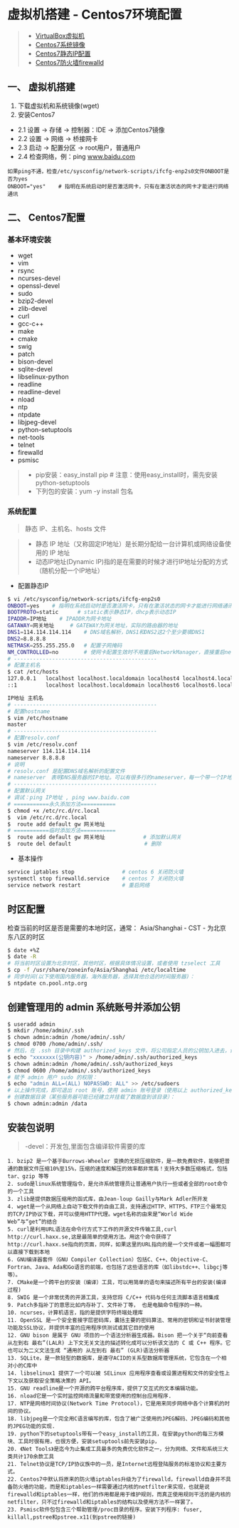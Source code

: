 # 虚拟机搭建 - Centos7环境配置

> * [VirtualBox虚拟机](https://www.virtualbox.org/wiki/Downloads)
> * [Centos7系统镜像](http://mirrors.btte.net/centos/7/isos/x86_64/)
> * [Centos7静态IP配置](http://blog.csdn.net/aman1111/article/details/48224585)
> * [Centos7防火墙firewalld](http://www.excelib.com/article/287/show/)

## 一、 虚拟机搭建

1. 下载虚拟机和系统镜像(wget)
2. 安装Centos7
- 2.1 设置 -> 存储 -> 控制器：IDE -> 添加Centos7镜像
- 2.2 设置 -> 网络 -> 桥接网卡
- 2.3 启动 -> 配置分区 -> root用户，普通用户
- 2.4 检查网络，例：ping www.baidu.com
```
如果ping不通，检查/etc/sysconfig/network-scripts/ifcfg-enp2s0文件ONBOOT是否为yes
ONBOOT="yes"    # 指明在系统启动时是否激活网卡，只有在激活状态的网卡才能进行网络通讯
```

## 二、 Centos7配置
### 基本环境安装

- wget 
- vim 
- rsync 
- ncurses-devel 
- openssl-devel
- sudo 
- bzip2-devel 
- zlib-devel 
- curl 
- gcc-c++
- make 
- cmake 
- swig 
- patch 
- bison-devel
- sqlite-devel 
- libselinux-python 
- readline 
- readline-devel 
- nload
- ntp 
- ntpdate 
- libjpeg-devel 
- python-setuptools 
- net-tools
- telnet 
- firewalld
- psmisc

> * pip安装：easy_install pip      # 注意：使用easy_install时，需先安装python-setuptools
> * 下列包的安装：yum -y install 包名



### 系统配置

> 静态 IP、主机名、hosts 文件

> - 静态 IP 地址（又称固定IP地址）是长期分配给一台计算机或网络设备使用的 IP 地址
> - 动态IP地址(Dynamic IP)指的是在需要的时候才进行IP地址分配的方式（随机分配一个IP地址）

- 配置静态IP
```sh
$ vi /etc/sysconfig/network-scripts/ifcfg-enp2s0
ONBOOT=yes    # 指明在系统启动时是否激活网卡，只有在激活状态的网卡才能进行网络通讯
BOOTPROTO=static      # static表示静态IP，dhcp表示动态IP
IPADDR=IP地址    # IPADDR为网卡地址
GATAWAY=网关地址     # GATEWAY为网关地址，实际的路由器的地址
DNS1=114.114.114.114    # DNS域名解析，DNS1和DNS2这2个至少要填DNS1
DNS2=8.8.8.8
NETMASK=255.255.255.0   # 配置子网掩码
NM_CONTROLLED=no        # 使网卡配置生效时不用重启NetworkManager，直接重启network即可
# ---------------------------------------------
# 配置主机名
$ cat /etc/hosts
127.0.0.1   localhost localhost.localdomain localhost4 localhost4.localdomain4
::1         localhost localhost.localdomain localhost6 localhost6.localdomain6

IP地址 主机名
# ---------------------------------------------
# 配置hostname
$ vim /etc/hostname
master
# ---------------------------------------------
# 配置resolv.conf 
$ vim /etc/resolv.conf
nameserver 114.114.114.114
nameserver 8.8.8.8
# 说明
# resolv.conf 是配置DNS域名解析的配置文件
# nameserver　表明DNS服务器的IP地址。可以有很多行的nameserver，每一个带一个IP地址。在查询时就按nameserver在本文件中的顺序进行
# ---------------------------------------------
# 配置默认网关
# 调试：ping IP地址 , ping www.baidu.com
# ===========永久添加方法===========
$ chmod +x /etc/rc.d/rc.local
$  vim /etc/rc.d/rc.local
$  route add default gw 网关地址
# ===========临时添加方法===========
$  route add default gw 网关地址            # 添加默认网关
$  route del default                       # 删除
```

- 基本操作
```sh
service iptables stop               # centos 6 关闭防火墙
systemctl stop firewalld.service    # centos 7 关闭防火墙
service network restart             # 重启网络
```

## 时区配置
检查当前的时区是否是需要的本地时区，通常： Asia/Shanghai - CST - 为北京东八区的时区
```sh
$ date +%Z
$ date -R
# 将当前时区设置为北京时区，其他时区，根据具体情况设置，或者使用 tzselect 工具
$ cp -f /usr/share/zoneinfo/Asia/Shanghai /etc/localtime
# 同步时间(以下使用国内服务器，海外服务器，选择其他合适的时间服务器)：
$ ntpdate cn.pool.ntp.org
```

## 创建管理用的 admin 系统账号并添加公钥
```sh
$ useradd admin
$ mkdir /home/admin/.ssh
$ chown admin:admin /home/admin/.ssh/
$ chmod 0700 /home/admin/.ssh/
# 然后，在 .ssh 目录中构建 authorized_keys 文件，将公司指定人员的公钥加入进去，设置好 authorized_keys 文件的所有者和属性，操作如下：
$ echo "xxxxxxx(公钥内容)" > /home/admin/.ssh/authorized_keys
$ chown admin:admin /home/admin/.ssh/authorized_keys
$ chmod 0600 /home/admin/.ssh/authorized_keys
# 赋予 admin 用户 sudo 的权限：
$ echo "admin ALL=(ALL) NOPASSWD: ALL" >> /etc/sudoers
# 以上操作完成，即可退出 root 账号，使用 admin 账号登录（使用以上 authorized_keys 中的公钥所对应的私钥进行验证），继续后续的操作。
# 创建数据目录（某些服务器可能已经建立并挂载了数据盘到该目录）：
$ chown admin:admin /data
```


## 安装包说明

> -devel：开发包,里面包含编译软件需要的库

```
1. bzip2 是一个基于Burrows-Wheeler 变换的无损压缩软件，是一款免费软件，能够把普通的数据文件压缩10%至15%，压缩的速度和解压的效率都非常高！支持大多数压缩格式，包括tar、gzip 等等
2. sudo是linux系统管理指令，是允许系统管理员让普通用户执行一些或者全部的root命令的一个工具
3. zlib是提供数据压缩用的函式库，由Jean-loup Gailly与Mark Adler所开发
4. wget是一个从网络上自动下载文件的自由工具，支持通过HTTP、HTTPS、FTP三个最常见的TCP/IP协议下载，并可以使用HTTP代理。wget名称的由来是“World Wide Web”与“get”的结合
5. curl是利用URL语法在命令行方式下工作的开源文件传输工具,curl http://curl.haxx.se,这是最简单的使用方法。用这个命令获得了http://curl.haxx.se指向的页面，同样，如果这里的URL指向的是一个文件或者一幅图都可以直接下载到本地
6. GNU编译器套件（GNU Compiler Collection）包括C、C++、Objective-C、Fortran、Java、Ada和Go语言的前端，也包括了这些语言的库（如libstdc++、libgcj等等）。
7. CMake是一个跨平台的安装（编译）工具，可以用简单的语句来描述所有平台的安装(编译过程)
8. SWIG 是一个非常优秀的开源工具，支持您将 C/C++ 代码与任何主流脚本语言相集成
9. Patch多指补丁的意思比如内存补丁、文件补丁等， 也是电脑命令程序的一种。
10. ncurses，计算机语言，指的是提供字符终端处理库
11. OpenSSL 是一个安全套接字层密码库，囊括主要的密码算法、常用的密钥和证书封装管理功能及SSL协议，并提供丰富的应用程序供测试或其它目的使用
12. GNU bison 是属于 GNU 项目的一个语法分析器生成器。Bison 把一个关于“向前查看 从左到右 最右”(LALR) 上下文无关文法的描述转化成可以分析该文法的 C 或 C++ 程序。它也可以为二义文法生成 “通用的 从左到右 最右” (GLR)语法分析器
13. SQLite，是一款轻型的数据库，是遵守ACID的关系型数据库管理系统，它包含在一个相对小的C库中
14. libselinux1 提供了一个可以被 SELinux 应用程序查看或设置进程和文件的安全性上下文以及获取安全策略决策的 API。
15. GNU readline是一个开源的跨平台程序库，提供了交互式的文本编辑功能。
16. nload它是一个实时监控网络流量和带宽使用的控制台应用程序.
17. NTP是网络时间协议(Network Time Protocol)，它是用来同步网络中各个计算机的时间的协议。
18. libjpeg是一个完全用C语言编写的库，包含了被广泛使用的JPEG解码、JPEG编码和其他的JPEG功能的实现.
19. python下的setuptools带有一个easy_install的工具，在安装python的每三方模块、工具时很有用，也很方便，安装setuptools前先安装pip，
20. 《Net Tools》是迄今为止集成工具最多的免费优化软件之一，分为网络、文件和系统三大类共计170余款工具
21. Telnet协议是TCP/IP协议族中的一员，是Internet远程登陆服务的标准协议和主要方式。
22. Centos7中默认将原来的防火墙iptables升级为了firewalld，firewalld自身并不具备防火墙的功能，而是和iptables一样需要通过内核的netfilter来实现，也就是说firewalld和iptables一样，他们的作用都是用于维护规则，而真正使用规则干活的是内核的netfilter，只不过firewalld和iptables的结构以及使用方法不一样罢了。
23. Psmisc软件包包含三个帮助管理/proc目录的程序。安装下列程序: fuser, killall,pstree和pstree.x11(到pstree的链接)
```